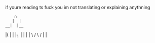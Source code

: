 if youre reading ts fuck you 
im not translating or explaining anythning

        ∩
       |  |
    __|  |__
|\(   |   |   |╮
|  |           |  |
\               /
  \           /
   |          |
